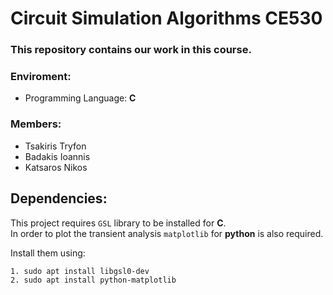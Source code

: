 # Circuit Simulation Algorithms CE530 #


### This repository contains our work in this course. ###

### Enviroment: ###
* Programming Language: **C**

### Members: ###
* Tsakiris Tryfon
* Badakis Ioannis
* Katsaros Nikos

## Dependencies: ##
This project requires `GSL` library to be installed for **C**.  
In order to plot the transient analysis `matplotlib` for **python** is also required.


Install them using:
```bash
1. sudo apt install libgsl0-dev
2. sudo apt install python-matplotlib
```
